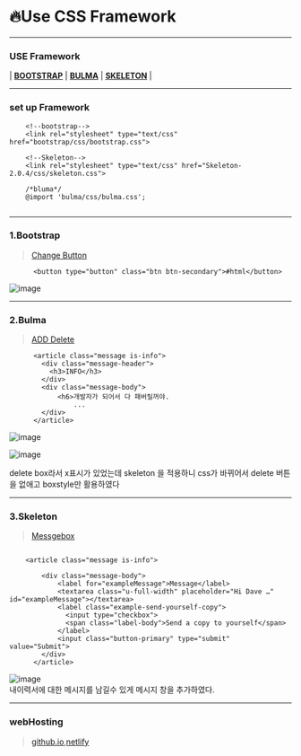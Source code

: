 
# 🔥Use CSS Framework
___
### USE Framework
| **[BOOTSTRAP](https://getbootstrap.com/)** | **[BULMA](https://bulma.io/)** | **[SKELETON](http://getskeleton.com/)** |

___
### set up Framework
```
    <!--bootstrap-->  
    <link rel="stylesheet" type="text/css" href="bootstrap/css/bootstrap.css"> 
    
    <!--Skeleton-->   
    <link rel="stylesheet" type="text/css" href="Skeleton-2.0.4/css/skeleton.css">
    
    /*bluma*/   
    @import 'bulma/css/bulma.css';
    
```
___
### 1.Bootstrap
>[Change Button](https://getbootstrap.com/docs/5.2/components/buttons/#button-plugin)

```
      <button type="button" class="btn btn-secondary">#html</button> 
```
![image](https://user-images.githubusercontent.com/48702158/198940260-6f8a7ec3-e5a2-4347-afef-c28f2e50dd65.png)
 ___

### 2.Bulma
>[ADD Delete](https://bulma.io/documentation/elements/delete/)

```
      <article class="message is-info">
        <div class="message-header">
          <h3>INFO</h3>
        </div>
        <div class="message-body">
            <h6>개발자가 되어서 다 패버릴꺼야.
                ...
        </div>
      </article>
```
![image](https://user-images.githubusercontent.com/48702158/198940737-df200487-d434-41a4-9844-e8f8272b5310.png)


![image](https://user-images.githubusercontent.com/48702158/198940925-a6f05971-5c59-45df-bbfa-04d8649834f7.png)

delete box라서 x표시가 있었는데 skeleton 을 적용하니 css가 바뀌어서 delete 버튼을 없애고 boxstyle만 활용하였다
 ___

### 3.Skeleton
>[Messgebox](http://getskeleton.com/)

```
        
    <article class="message is-info">

        <div class="message-body">
            <label for="exampleMessage">Message</label>
            <textarea class="u-full-width" placeholder="Hi Dave …" id="exampleMessage"></textarea>
            <label class="example-send-yourself-copy">
              <input type="checkbox">
              <span class="label-body">Send a copy to yourself</span>
            </label>
            <input class="button-primary" type="submit" value="Submit">
        </div>
      </article>
```
![image](https://user-images.githubusercontent.com/48702158/198941558-dc24d9be-877a-4e96-9720-e868160630c2.png)    
내이력서에 대한 메시지를 남길수 있게 메시지 창을 추가하였다.
 ___
### webHosting
>[github.io](https://ojingjing.github.io/GameProgramming/),[netlify](https://resplendent-arithmetic-b46254.netlify.app/)
